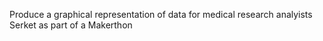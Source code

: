 Produce a graphical representation of data for medical research analyists Serket as part of a Makerthon
